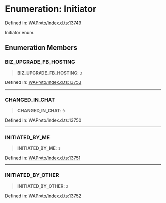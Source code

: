 # Enumeration: Initiator

Defined in: [WAProto/index.d.ts:13749](https://github.com/Fokusdotid/bail/blob/8a30cf93a8ac726f06d1ad6578695812a8253e53/WAProto/index.d.ts#L13749)

Initiator enum.

## Enumeration Members

### BIZ\_UPGRADE\_FB\_HOSTING

> **BIZ\_UPGRADE\_FB\_HOSTING**: `3`

Defined in: [WAProto/index.d.ts:13753](https://github.com/Fokusdotid/bail/blob/8a30cf93a8ac726f06d1ad6578695812a8253e53/WAProto/index.d.ts#L13753)

***

### CHANGED\_IN\_CHAT

> **CHANGED\_IN\_CHAT**: `0`

Defined in: [WAProto/index.d.ts:13750](https://github.com/Fokusdotid/bail/blob/8a30cf93a8ac726f06d1ad6578695812a8253e53/WAProto/index.d.ts#L13750)

***

### INITIATED\_BY\_ME

> **INITIATED\_BY\_ME**: `1`

Defined in: [WAProto/index.d.ts:13751](https://github.com/Fokusdotid/bail/blob/8a30cf93a8ac726f06d1ad6578695812a8253e53/WAProto/index.d.ts#L13751)

***

### INITIATED\_BY\_OTHER

> **INITIATED\_BY\_OTHER**: `2`

Defined in: [WAProto/index.d.ts:13752](https://github.com/Fokusdotid/bail/blob/8a30cf93a8ac726f06d1ad6578695812a8253e53/WAProto/index.d.ts#L13752)
